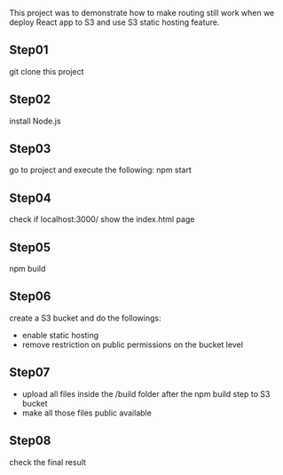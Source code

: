 This project was to demonstrate how to make routing still work when we deploy React app to S3 and use S3 static hosting feature.

## Step01 
git clone this project

## Step02
install Node.js 

## Step03 
go to project and execute the following: 
npm start

## Step04
check if localhost:3000/ show the index.html page

## Step05
npm build

## Step06 
create a S3 bucket and do the followings: 
* enable static hosting
* remove restriction on public permissions on the bucket level

## Step07
* upload all files inside the /build folder after the npm build step to S3 bucket 
* make all those files public available 

## Step08 
check the final result
